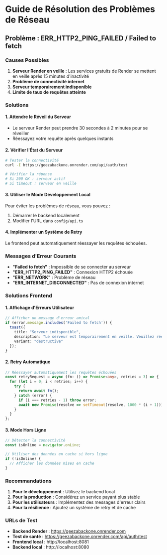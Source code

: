 # Guide de Résolution des Problèmes de Réseau

## Problème : ERR_HTTP2_PING_FAILED / Failed to fetch

### Causes Possibles

1. **Serveur Render en veille** : Les services gratuits de Render se mettent en veille après 15 minutes d'inactivité
2. **Problème de connectivité internet**
3. **Serveur temporairement indisponible**
4. **Limite de taux de requêtes atteinte**

### Solutions

#### 1. Attendre le Réveil du Serveur
- Le serveur Render peut prendre 30 secondes à 2 minutes pour se réveiller
- Réessayez votre requête après quelques instants

#### 2. Vérifier l'État du Serveur
```bash
# Tester la connectivité
curl -I https://geezabackone.onrender.com/api/auth/test

# Vérifier la réponse
# Si 200 OK : serveur actif
# Si timeout : serveur en veille
```

#### 3. Utiliser le Mode Développement Local
Pour éviter les problèmes de réseau, vous pouvez :
1. Démarrer le backend localement
2. Modifier l'URL dans `config/api.ts`

#### 4. Implémenter un Système de Retry
Le frontend peut automatiquement réessayer les requêtes échouées.

### Messages d'Erreur Courants

- **"Failed to fetch"** : Impossible de se connecter au serveur
- **"ERR_HTTP2_PING_FAILED"** : Connexion HTTP2 échouée
- **"ERR_NETWORK"** : Problème de réseau
- **"ERR_INTERNET_DISCONNECTED"** : Pas de connexion internet

### Solutions Frontend

#### 1. Affichage d'Erreurs Utilisateur
```typescript
// Afficher un message d'erreur amical
if (error.message.includes('Failed to fetch')) {
  toast({
    title: "Serveur indisponible",
    description: "Le serveur est temporairement en veille. Veuillez réessayer dans quelques instants.",
    variant: "destructive"
  });
}
```

#### 2. Retry Automatique
```typescript
// Réessayer automatiquement les requêtes échouées
const retryRequest = async (fn: () => Promise<any>, retries = 3) => {
  for (let i = 0; i < retries; i++) {
    try {
      return await fn();
    } catch (error) {
      if (i === retries - 1) throw error;
      await new Promise(resolve => setTimeout(resolve, 1000 * (i + 1)));
    }
  }
};
```

#### 3. Mode Hors Ligne
```typescript
// Détecter la connectivité
const isOnline = navigator.onLine;

// Utiliser des données en cache si hors ligne
if (!isOnline) {
  // Afficher les données mises en cache
}
```

### Recommandations

1. **Pour le développement** : Utilisez le backend local
2. **Pour la production** : Considérez un service payant plus stable
3. **Pour les utilisateurs** : Implémentez des messages d'erreur clairs
4. **Pour la résilience** : Ajoutez un système de retry et de cache

### URLs de Test

- **Backend Render** : https://geezabackone.onrender.com
- **Test de santé** : https://geezabackone.onrender.com/api/auth/test
- **Frontend local** : http://localhost:8081
- **Backend local** : http://localhost:8080





























